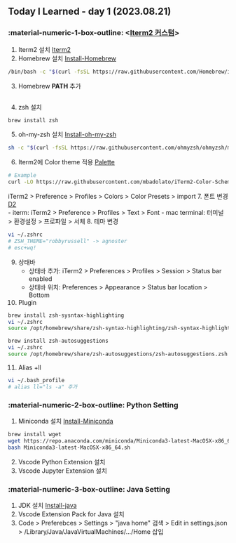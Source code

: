 ## Today I Learned - day 1 (2023.08.21)

### :material-numeric-1-box-outline: <[Iterm2 커스텀](https://ooeunz.tistory.com/21)>

1. Iterm2 설치 [Iterm2](https://iterm2.com/)
2. Homebrew 설치 [Install-Homebrew](https://brew.sh/)
```bash
/bin/bash -c "$(curl -fsSL https://raw.githubusercontent.com/Homebrew/install/HEAD/install.sh)"
```
3. Homebrew **PATH** 추가
```bash

```
4. zsh 설치
```bash
brew install zsh
```
5. oh-my-zsh 설치 [Install-oh-my-zsh](https://github.com/ohmyzsh/ohmyzsh)
```bash
sh -c "$(curl -fsSL https://raw.githubusercontent.com/ohmyzsh/ohmyzsh/master/tools/install.sh)"
```
6. Iterm2에 Color theme 적용 [Palette](https://iterm2colorschemes.com/)
```bash 
# Example
curl -LO https://raw.githubusercontent.com/mbadolato/iTerm2-Color-Schemes/master/schemes/3024%20Day.itermcolors
```
iTerm2 > Preference > Profiles > Colors > Color Presets > import
7. 폰트 변경 [D2](https://github.com/naver/d2codingfont)<br>
    - iterm: iTerm2 > Preference > Profiles > Text > Font
    - mac terminal: 터미널 > 환경설정 > 프로파일 > 서체
8. 테마 변경
```bash 
vi ~/.zshrc
# ZSH_THEME="robbyrussell" -> agnoster
# esc+wq!
```
9. 상태바
    - 상태바 추가: iTerm2 > Preferences > Profiles > Session > Status bar enabled 
    - 상태바 위치: Preferences > Appearance > Status bar location > Bottom 
10. Plugin
```bash 
brew install zsh-sysntax-highlighting
vi ~/.zshrc
source /opt/homebrew/share/zsh-syntax-highlighting/zsh-syntax-highlighting.zsh

brew install zsh-autosuggestions
vi ~/.zshrc
source /opt/homebrew/share/zsh-autosuggestions/zsh-autosuggestions.zsh
```
11. Alias +ll
```bash 
vi ~/.bash_profile
# alias ll="ls -a" 추가
```


### :material-numeric-2-box-outline: Python Setting
1. Miniconda 설치 [Install-Miniconda](https://docs.conda.io/en/latest/miniconda.html)
```bash 
brew install wget
wget https://repo.anaconda.com/miniconda/Miniconda3-latest-MacOSX-x86_64.sh
bash Miniconda3-latest-MacOSX-x86_64.sh
```
2. Vscode Python Extension 설치
3. Vscode Jupyter Extension 설치

### :material-numeric-3-box-outline: Java Setting
1. JDK 설치 [Install-java](https://www.oracle.com/kr/java/technologies/downloads/#java11-mac)
2. Vscode Extension Pack for Java 설치
3. Code > Preferebces > Settings > "java home" 검색 > Edit in settings.json > /Library/Java/JavaVirtualMachines/.../Home 삽입 
